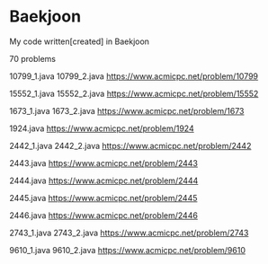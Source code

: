 # Baekjoon
My code written[created] in Baekjoon

70 problems

10799_1.java 
10799_2.java
https://www.acmicpc.net/problem/10799

15552_1.java
15552_2.java
https://www.acmicpc.net/problem/15552

1673_1.java
1673_2.java
https://www.acmicpc.net/problem/1673

1924.java
https://www.acmicpc.net/problem/1924

2442_1.java 
2442_2.java
https://www.acmicpc.net/problem/2442

2443.java
https://www.acmicpc.net/problem/2443

2444.java
https://www.acmicpc.net/problem/2444

2445.java
https://www.acmicpc.net/problem/2445

2446.java
https://www.acmicpc.net/problem/2446

2743_1.java 
2743_2.java
https://www.acmicpc.net/problem/2743

9610_1.java 
9610_2.java
https://www.acmicpc.net/problem/9610


